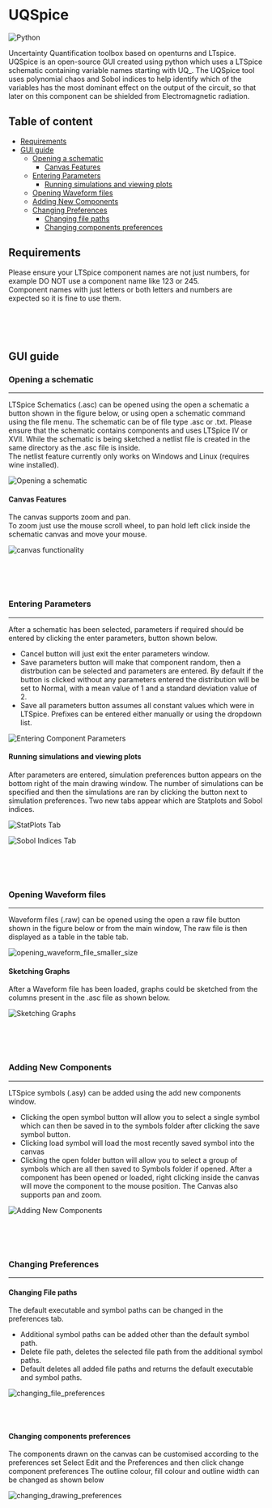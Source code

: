 
# UQSpice
![Python](https://img.shields.io/badge/python-v3.7+-blue.svg)

Uncertainty Quantification toolbox based on openturns and LTspice.
UQSpice is an open-source GUI created using python which uses a LTSpice schematic containing variable names starting with UQ_.
The UQSpice tool uses polynomial chaos and Sobol indices to help identify which of the variables has the most dominant effect on the output of the circuit,
so that later on this component can be shielded from Electromagnetic radiation.


## Table of content
  - [Requirements](#requirements)
  - [GUI guide](#gui-guide)
    - [Opening a schematic](#opening-a-schematic)
      - [Canvas Features](#canvas-features)
    - [Entering Parameters](#entering-parameters)
      - [Running simulations and viewing plots](#running-simulations-and-viewing-plots)
    - [Opening Waveform files](#opening-waveform-files)
    - [Adding New Components](#adding-new-components)
    - [Changing Preferences](#changing-preferences)
      - [Changing file paths](#changing-file-paths)
      - [Changing components preferences](changing-components-preferences)

## Requirements
Please ensure your LTSpice component names are not just numbers, for example DO NOT use a component name like 123 or 245.  
Component names with just letters or both letters and numbers are expected so it is fine to use them.

<br>
<br>
<br>

## GUI guide
### Opening a schematic
---
LTSpice Schematics (.asc) can be opened using the open
a schematic a button shown in the figure below,
or using open a schematic command using the file menu.
The schematic can be of file type .asc or .txt.
Please ensure that the schematic contains
components and uses LTSpice IV or XVII.
While the schematic is being sketched a netlist file is created in the same directory as the .asc file is inside.  
The netlist feature currently only works on Windows and Linux (requires wine installed).

![Opening a schematic](https://user-images.githubusercontent.com/61741122/183928565-1fee4e97-4d83-4fb5-ac18-b40e96e601fd.gif)


#### Canvas Features
The canvas supports zoom and pan.  
To zoom just use the mouse scroll wheel,
to pan hold left click inside the schematic canvas and move your mouse.

![canvas functionality](https://user-images.githubusercontent.com/61741122/183928977-8308d5f0-643b-4338-9d54-97df3cfe9890.gif)

<br>
<br>
<br>

### Entering Parameters
---
After a schematic has been selected,
parameters if required should be entered
by clicking the enter parameters, button shown below.  
- Cancel button will just exit the enter parameters window.
- Save parameters button will make that component random, then a distrbution
  can be selected and parameters are entered.  By default if the button is
  clicked without any parameters entered the distribution will be set to Normal,
  with a mean value of 1 and a standard deviation value of 2.
- Save all parameters button assumes all constant values which were in LTSpice.
Prefixes can be entered either manually or using the dropdown list.

![Entering Component Parameters](https://user-images.githubusercontent.com/61741122/191733927-c32879a5-f511-47c4-9954-a08fca6214b5.gif)

#### Running simulations and viewing plots
After parameters are entered, simulation preferences button appears on the bottom right of the main drawing window.
The number of simulations can be specified and then the simulations are ran by clicking the button next to simulation preferences.
Two new tabs appear which are Statplots and Sobol indices.

![StatPlots Tab](https://user-images.githubusercontent.com/61741122/191734487-3e28b085-9436-436b-9bff-7507cc59029e.gif)

![Sobol Indices Tab](https://user-images.githubusercontent.com/61741122/191734509-5c2289de-881d-4021-be9b-4ee735c42890.gif)

<br>
<br>
<br>

### Opening Waveform files
---
Waveform files (.raw) can be opened using the open
a raw file button shown in the figure below or from the main window,
The raw file is then displayed as a table in the table tab.

![opening_waveform_file_smaller_size](https://user-images.githubusercontent.com/61741122/183931814-e3f39d62-d24d-4e93-bfeb-10e3fdf3a295.gif)

#### Sketching Graphs
After a Waveform file has been loaded, graphs could be sketched from the columns present in the .asc file as shown below.

![Sketching Graphs](https://user-images.githubusercontent.com/61741122/191736161-ec5a9c99-b4cb-4626-b02c-cde3a8fd69dd.gif)

<br>
<br>
<br>

### Adding New Components
---
LTSpice symbols (.asy) can be added using the add new components window.  
- Clicking the open symbol button will allow you to select a single symbol
  which can then be saved in to the symbols folder after clicking the
  save symbol button.
- Clicking load symbol will load the most recently saved symbol into the canvas
- Clicking the open folder button will allow you to select a group of symbols
  which are all then saved to Symbols folder if opened.
After a component has been opened or loaded,
right clicking inside the canvas will move the
component to the mouse position.
The Canvas also supports pan and zoom.

![Adding New Components](https://user-images.githubusercontent.com/61741122/183929535-3099217f-5830-44a3-a6f4-6fa9362d9c89.gif)

<br>
<br>
<br>

### Changing Preferences
---
#### Changing File paths
The default executable and symbol paths
can be changed in the preferences tab.  
- Additional symbol paths can be added other than the default symbol path.
- Delete file path, deletes the selected file path from the
  additional symbol paths.
- Default deletes all added file paths and returns the default executable
  and symbol paths.

![changing_file_preferences](https://user-images.githubusercontent.com/61741122/183949890-aeb7a1de-2933-481f-b1cb-2cb6bfca7129.gif)

<br>
<br>

#### Changing components preferences
The components drawn on the canvas can be customised according
to the preferences set
Select Edit and the Preferences and then click change component preferences
The outline colour, fill colour and outline width can be changed as shown below

![changing_drawing_preferences](https://user-images.githubusercontent.com/61741122/183930232-e7747f2f-66fb-476f-b612-ac176fec8535.gif)



